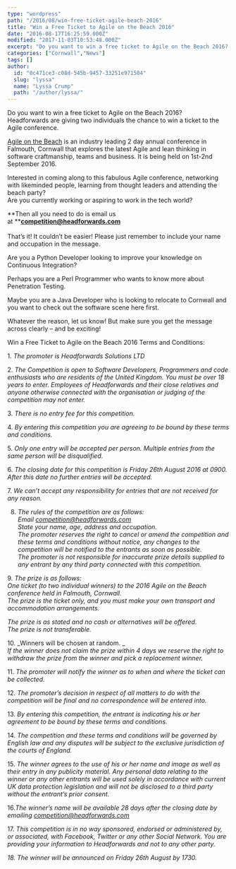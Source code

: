 ```yaml
---
type: "wordpress"
path: "/2016/08/win-free-ticket-agile-beach-2016"
title: "Win a Free Ticket to Agile on the Beach 2016"
date: "2016-08-17T16:25:59.000Z"
modified: "2017-11-03T10:53:48.000Z"
excerpt: "Do you want to win a free ticket to Agile on the Beach 2016? Headforwards are giving two individuals the chance to win a ticket to the Agile conference. Agile on the Beach is an industry leading 2 day annual conference in Falmouth, Cornwall that explores the latest Agile and lean thinking in software craftmanship, teams and …"
categories: ["Cornwall","News"]
tags: []
author:
  id: "0c471ce3-c08d-545b-9457-33251e971504"
  slug: "lyssa"
  name: "Lyssa Crump"
  path: "/author/lyssa/"
---
```

Do you want to win a free ticket to Agile on the Beach 2016?  
Headforwards are giving two individuals the chance to win a ticket to the Agile conference.

[Agile on the Beach](http://agileonthebeach.com/) is an industry leading 2 day annual conference in Falmouth, Cornwall that explores the latest Agile and lean thinking in software craftmanship, teams and business. It is being held on 1st-2nd September 2016.

Interested in coming along to this fabulous Agile conference, networking with likeminded people, learning from thought leaders and attending the beach party?  
Are you currently working or aspiring to work in the tech world?

**Then all you need to do is email us at **[**competition@headforwards.com**  
](mailto:competition@headforwards.com)  
That’s it! It couldn’t be easier! Please just remember to include your name and occupation in the message.

Are you a Python Developer looking to improve your knowledge on Continuous Integration?

Perhaps you are a Perl Programmer who wants to know more about Penetration Testing.

Maybe you are a Java Developer who is looking to relocate to Cornwall and you want to check out the software scene here first.

Whatever the reason, let us know! But make sure you get the message across clearly – and be exciting!

Win a Free Ticket to Agile on the Beach 2016 Terms and Conditions:

1\. _The promoter is Headforwards Solutions LTD_

2\. _The Competition is open to Software Developers, Programmers and code enthusiasts who are residents of the United Kingdom. You must be over 18 years to enter. Employees of Headforwards and their close relatives and anyone otherwise connected with the organisation or judging of the competition may not enter._

3\. _There is no entry fee for this competition._

4\. _By entering this competition you are agreeing to be bound by these terms and conditions._

5\. _Only one entry will be accepted per person. Multiple entries from the same person will be disqualified._

6\. _The closing date for this competition is Friday 26th August 2016 at 0900. After this date no further entries will be accepted._

7\. _We can’t accept any responsibility for entries that are not received for any reason._

8. _The rules of the competition are as follows:_  
_Email [competition@headforwards.com  
](mailto:competition@headforwards.com)State your name, age, address and occupation._  
_The promoter reserves the right to cancel or amend the competition and these terms and conditions without notice, any changes to the competition will be notified to the entrants as soon as possible._  
_The promoter is not responsible for inaccurate prize details supplied to any entrant by any third party connected with this competition._

9\. _The prize is as follows:_  
_One ticket (to two individual winners) to the 2016 Agile on the Beach conference held in Falmouth, Cornwall._  
_The prize is the ticket only, and you must make your own transport and accommodation arrangements._

_The prize is as stated and no cash or alternatives will be offered._  
_The prize is not transferable._

10\. _Winners will be chosen at random. _  
_If the winner does not claim the prize within 4 days we reserve the right to withdraw the prize from the winner and pick a replacement winner._

11\. _The promoter will notify the winner as to when and where the ticket can be collected._

12\. _The promoter’s decision in respect of all matters to do with the competition will be final and no correspondence will be entered into._

13\. _By entering this competition, the entrant is indicating his or her agreement to be bound by these terms and conditions._

14\. _The competition and these terms and conditions will be governed by English law and any disputes will be subject to the exclusive jurisdiction of the courts of England._

15\. _The winner agrees to the use of his or her name and image as well as their entry in any publicity material. Any personal data relating to the winner or any other entrants will be used solely in accordance with current UK data protection legislation and will not be disclosed to a third party without the entrant’s prior consent._

16._The winner’s name will be available 28 days after the closing date by emailing [competition@headforwards.com](mailto:competition@headforwards.com)_

17\. _This competition is in no way sponsored, endorsed or administered by, or associated, with Facebook, Twitter or any other Social Network. You are providing your information to Headforwards and not to any other party._

_18\. The winner will be announced on Friday 26th August by 1730._